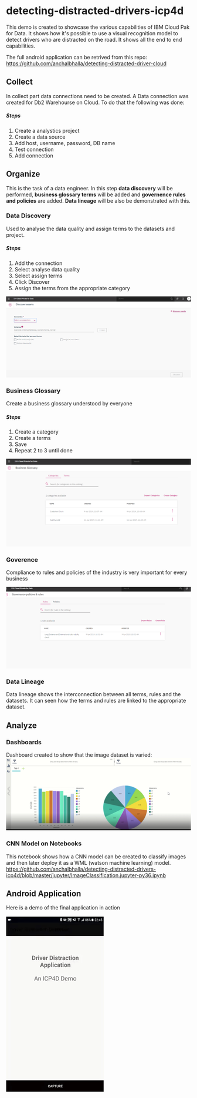 # detecting-distracted-drivers-icp4d
This demo is created to showcase the various capabilities of IBM Cloud Pak for Data. It shows how it's possible to use a visual recognition model to detect drivers who are distracted on the road. It shows all the end to end capabilities.

The full android application can be retrived from this repo: https://github.com/anchalbhalla/detecting-distracted-driver-cloud 

## Collect 

In collect part data connections need to be created. A Data connection was created for Db2 Warehourse on Cloud. To do that the following was done: 

##### Steps
1. Create a analystics project 
2. Create a data source  
3. Add host, username, password, DB name 
4. Test connection 
5. Add connection

## Organize 

This is the task of a data engineer. In this step <b>data discovery</b> will be performed, <b>business glossary terms</b> will be added and <b>governence rules and policies</b> are added. <b>Data lineage</b> will be also be demonstrated with this. 

### Data Discovery 
Used to analyse the data quality and assign terms to the datasets and project. 

##### Steps 
1. Add the connection 
2. Select analyse data quality
3. Select assign terms
4. Click Discover
5. Assign the terms from the appropriate category 

<img src = "https://github.com/anchalbhalla/mortgage-default-prediction-icp4d/blob/master/gifs/discovery.png">

### Business Glossary 

Create a business glossary understood by everyone

##### Steps
1. Create a category
2. Create a terms
3. Save
4. Repeat 2 to 3 until done 

<img src = "https://github.com/anchalbhalla/mortgage-default-prediction-icp4d/blob/master/gifs/terms.png">

### Goverence 
Compliance to rules and policies of the industry is very important for every business 

<img src = "https://github.com/anchalbhalla/mortgage-default-prediction-icp4d/blob/master/gifs/rules.png">

### Data Lineage  
Data lineage shows the interconnection between all terms, rules and the datasets. It can seen how the terms and rules are linked to the appropriate dataset.

## Analyze

### Dashboards 
Dashboard created to show that the image dataset is varied: 
<img src = "https://github.com/anchalbhalla/detecting-distracted-drivers-icp4d/blob/master/image-gifs/dashboard.png">

### CNN Model on Notebooks 
This notebook shows how a CNN model can be created to classify images and then later deploy it as a WML (watson machine learning) model. 
https://github.com/anchalbhalla/detecting-distracted-drivers-icp4d/blob/master/jupyter/ImageClassification.jupyter-py36.ipynb

## Android Application 
Here is a demo of the final application in action 

<img src = "https://github.com/anchalbhalla/detecting-distracted-drivers-icp4d/blob/master/image-gifs/app-demo.gif">
